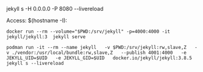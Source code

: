 jekyll s -H 0.0.0.0 -P 8080 --livereload

Access:
$(hostname -I):<port>

`docker run --rm --volume="$PWD:/srv/jekyll" -p=4000:4000 -it jekyll/jekyll:3  jekyll serve`


`podman run -it --rm --name jekyll   -v $PWD:/srv/jekyll:rw,slave,Z   -v ./vendor:/usr/local/bundle:rw,slave,Z   --publish 4001:4000   -e JEKYLL_UID=$UID   -e JEKYLL_GID=$UID   docker.io/jekyll/jekyll:3.8.5 jekyll s --livereload`
